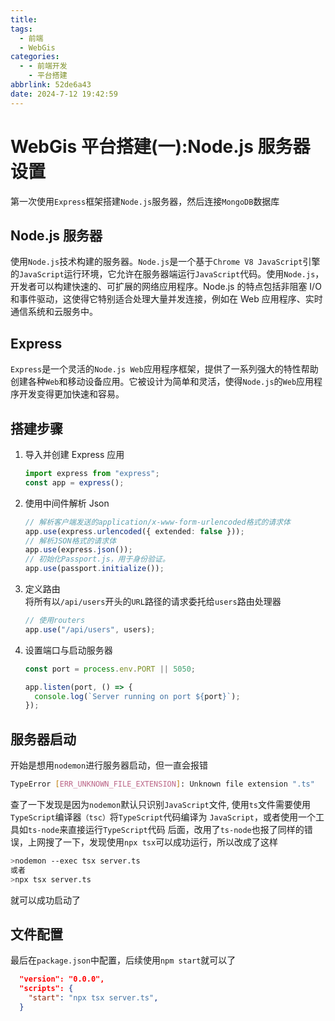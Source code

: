 ```yaml
---
title:
tags:
  - 前端
  - WebGis
categories:
  - - 前端开发
    - 平台搭建
abbrlink: 52de6a43
date: 2024-7-12 19:42:59
---
```


<!-- @format -->

# WebGis 平台搭建(一):Node.js 服务器设置

第一次使用`Express`框架搭建`Node.js`服务器，然后连接`MongoDB`数据库

## Node.js 服务器

使用`Node.js`技术构建的服务器。`Node.js`是一个基于`Chrome V8 JavaScript`引擎的`JavaScript`运行环境，它允许在服务器端运行`JavaScript`代码。使用`Node.js`，开发者可以构建快速的、可扩展的网络应用程序。Node.js 的特点包括非阻塞 I/O 和事件驱动，这使得它特别适合处理大量并发连接，例如在 Web 应用程序、实时通信系统和云服务中。

## Express

`Express`是一个灵活的`Node.js Web`应用程序框架，提供了一系列强大的特性帮助创建各种`Web`和移动设备应用。它被设计为简单和灵活，使得`Node.js`的`Web`应用程序开发变得更加快速和容易。

## 搭建步骤

1. 导入并创建 Express 应用

   ```ts
   import express from "express";
   const app = express();
   ```

2. 使用中间件解析 Json

   ```ts
   // 解析客户端发送的application/x-www-form-urlencoded格式的请求体
   app.use(express.urlencoded({ extended: false }));
   // 解析JSON格式的请求体
   app.use(express.json());
   // 初始化Passport.js，用于身份验证。
   app.use(passport.initialize());
   ```

3. 定义路由  
   将所有以`/api/users`开头的`URL`路径的请求委托给`users`路由处理器
   ```ts
   // 使用routers
   app.use("/api/users", users);
   ```
4. 设置端口与启动服务器

   ```ts
   const port = process.env.PORT || 5050;

   app.listen(port, () => {
     console.log(`Server running on port ${port}`);
   });
   ```

## 服务器启动

开始是想用`nodemon`进行服务器启动，但一直会报错

```sh
TypeError [ERR_UNKNOWN_FILE_EXTENSION]: Unknown file extension ".ts"

```

查了一下发现是因为`nodemon`默认只识别`JavaScript`文件, 使用`ts`文件需要使用 `TypeScript`编译器`（tsc）`将`TypeScript`代码编译为 `JavaScript`，或者使用一个工具如`ts-node`来直接运行`TypeScript`代码
后面，改用了`ts-node`也报了同样的错误，上网搜了一下，发现使用`npx tsx`可以成功运行，所以改成了这样

```sh
>nodemon --exec tsx server.ts
或者
>npx tsx server.ts
```

就可以成功启动了

## 文件配置

最后在`package.json`中配置，后续使用`npm start`就可以了

```json
  "version": "0.0.0",
  "scripts": {
    "start": "npx tsx server.ts",
  }
```
